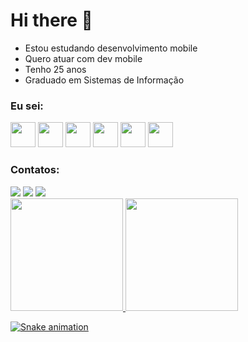 # Hi there 👋

- Estou estudando desenvolvimento mobile
- Quero atuar com dev mobile
- Tenho 25 anos
- Graduado em Sistemas de Informação

### Eu sei: 
<img src="https://cdn.jsdelivr.net/gh/devicons/devicon/icons/azure/azure-original-wordmark.svg" width="40" height="40"/>
<img src="https://cdn.jsdelivr.net/gh/devicons/devicon/icons/linux/linux-original.svg" width="40" height="40"/>
<img src="https://cdn.jsdelivr.net/gh/devicons/devicon/icons/css3/css3-original.svg" width="40" height="40"/>
<img src="https://cdn.jsdelivr.net/gh/devicons/devicon/icons/html5/html5-original.svg" width="40" height="40"/>
<img src="https://cdn.jsdelivr.net/gh/devicons/devicon/icons/mysql/mysql-original.svg" width="40" height="40"/>
<img src="https://cdn.jsdelivr.net/gh/devicons/devicon/icons/php/php-original.svg" width="40" height="40"/>

### Contatos:
<div>
<a href="https://www.instagram.com/victors47_/" target="_blank"><img src="https://img.shields.io/badge/-Instagram-%23E4405F?style=for-the-badge&logo=instagram&logoColor=white" target="_blank"></a>
<a href = "mailto:victor_souza0@hotmail.com"><img src="https://img.shields.io/badge/Gmail-D14836?style=for-the-badge&logo=gmail&logoColor=white" target="_blank"></a>
<a href="https://www.linkedin.com/in/victorss47/" target="_blank"><img src="https://img.shields.io/badge/-LinkedIn-%230077B5?style=for-the-badge&logo=linkedin&logoColor=white" target="_blank"></a>   
</div>

<div>
<a href="https://github.com/victorss47">
<img height="180em" src="https://github-readme-stats.vercel.app/api/top-langs/?username=victorss47&layout=compact&langs_count=7&theme=dracula"/>
<img height="180em" src="https://github-readme-stats.vercel.app/api?username=victorss47&show_icons=true&theme=dracula&include_all_commits=true&count_private=true"/>
</div>


![Snake animation](https://github.com/victorss47/victorss47/blob/output/github-contribution-grid-snake.svg)

<!--
**victorss47/victorss47** is a ✨ _special_ ✨ repository because its `README.md` (this file) appears on your GitHub profile.



   
